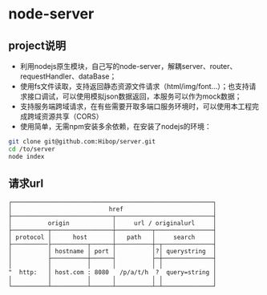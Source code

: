 # node-server
## project说明
+ 利用nodejs原生模块，自己写的node-server，解耦server、router、requestHandler、dataBase；
+ 使用fs文件读取，支持返回静态资源文件请求（html/img/font...）；也支持请求接口调试，可以使用模拟json数据返回，本服务可以作为mock数据；
+ 支持服务端跨域请求，在有些需要开取多端口服务环境时，可以使用本工程完成跨域资源共享（CORS）
+ 使用简单，无需npm安装多余依赖，在安装了nodejs的环境：
```bash
git clone git@github.com:Hibop/server.git
cd /to/server
node index
```

## 请求url
```
┌────────────────────────────────────────────────────────┐
│                           href                         │
├────────────────────────────┬───────────────────────────┤
│          origin            │     url / originalurl     │
├──────────┬─────────────────┼──────────┬────────────────┤
│ protocol │      host       │   path   │     search     │
├──────────├──────────┬──────┼──────────┼─┬──────────────┤
│          │ hostname │ port │          │?│ querystring  │
│          ├──────────┼──────┤          ├─┼──────────────┤
│          │          │      │          │ │              │
"  http:   │ host.com : 8080   /p/a/t/h  ?  query=string │
│          │          │      │          │ │              │
└──────────┴──────────┴──────┴──────────┴─┴──────────────┘
```
